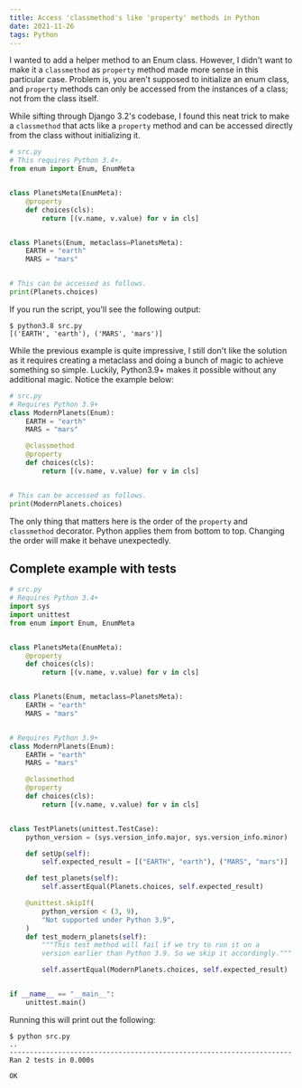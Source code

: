 ```yaml
---
title: Access 'classmethod's like 'property' methods in Python
date: 2021-11-26
tags: Python
---
```


I wanted to add a helper method to an Enum class. However, I didn't want to make it a `classmethod` as `property` method made more sense in this particular case. Problem is, you aren't supposed to initialize an enum class, and `property` methods can only be accessed from the instances of a class; not from the class itself.

While sifting through Django 3.2's codebase, I found this neat trick to make a `classmethod` that acts like a `property` method and can be accessed directly from the class without initializing it.


```python
# src.py
# This requires Python 3.4+.
from enum import Enum, EnumMeta


class PlanetsMeta(EnumMeta):
    @property
    def choices(cls):
        return [(v.name, v.value) for v in cls]


class Planets(Enum, metaclass=PlanetsMeta):
    EARTH = "earth"
    MARS = "mars"


# This can be accessed as follows.
print(Planets.choices)
```

If you run the script, you'll see the following output:

```
$ python3.8 src.py
[('EARTH', 'earth'), ('MARS', 'mars')]
```

While the previous example is quite impressive, I still don't like the solution as it requires creating a metaclass and doing a bunch of magic to achieve something so simple. Luckily, Python3.9+ makes it possible without any additional magic. Notice the example below:

```python
# src.py
# Requires Python 3.9+
class ModernPlanets(Enum):
    EARTH = "earth"
    MARS = "mars"

    @classmethod
    @property
    def choices(cls):
        return [(v.name, v.value) for v in cls]


# This can be accessed as follows.
print(ModernPlanets.choices)
```

The only thing that matters here is the order of the `property` and `classmethod` decorator. Python applies them from bottom to top. Changing the order will make it behave unexpectedly.


## Complete example with tests


```python
# src.py
# Requires Python 3.4+
import sys
import unittest
from enum import Enum, EnumMeta


class PlanetsMeta(EnumMeta):
    @property
    def choices(cls):
        return [(v.name, v.value) for v in cls]


class Planets(Enum, metaclass=PlanetsMeta):
    EARTH = "earth"
    MARS = "mars"


# Requires Python 3.9+
class ModernPlanets(Enum):
    EARTH = "earth"
    MARS = "mars"

    @classmethod
    @property
    def choices(cls):
        return [(v.name, v.value) for v in cls]


class TestPlanets(unittest.TestCase):
    python_version = (sys.version_info.major, sys.version_info.minor)

    def setUp(self):
        self.expected_result = [("EARTH", "earth"), ("MARS", "mars")]

    def test_planets(self):
        self.assertEqual(Planets.choices, self.expected_result)

    @unittest.skipIf(
        python_version < (3, 9),
        "Not supported under Python 3.9",
    )
    def test_modern_planets(self):
        """This test method will fail if we try to run it on a
        version earlier than Python 3.9. So we skip it accordingly."""

        self.assertEqual(ModernPlanets.choices, self.expected_result)


if __name__ == "__main__":
    unittest.main()
```

Running this will print out the following:

```
$ python src.py
..
----------------------------------------------------------------------
Ran 2 tests in 0.000s

OK
```
